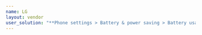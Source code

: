 ```yaml
---
name: LG
layout: vendor
user_solution: "**Phone settings > Battery & power saving > Battery usage > Ignore optimizations > Turn on** to ignore battery optimization for [your app]."
---
```

